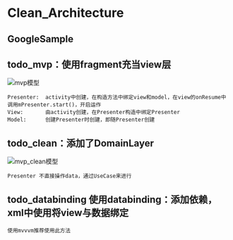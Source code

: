 # Clean_Architecture

## GoogleSample

## todo_mvp：使用fragment充当view层

![mvp模型][1]	

	Presenter:	activity中创建，在构造方法中绑定view和model，在view的onResume中调用mPresenter.start()，开启运作
	View:		由activity创建，在Presenter构造中绑定Presenter
	Model:		创建Presenter时创建，即随Presenter创建
	
## todo_clean：添加了DomainLayer

![mvp_clean模型][2]

	Presenter 不直接操作data，通过UseCase来进行
		
## todo_databinding 使用databinding：添加依赖，xml中使用<data>将view与数据绑定
	使用mvvvm推荐使用此方法
	
	
	
	
[1]:https://github.com/mirindalover/SummaryOfProgrammingLearning/blob/master/architecture/resource/mvp.png
[2]:https://github.com/mirindalover/SummaryOfProgrammingLearning/blob/master/architecture/resource/clean_mvp.png